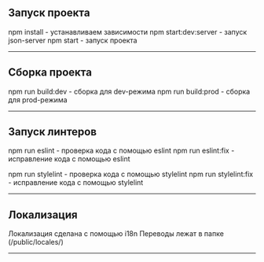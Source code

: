 ## Запуск проекта

npm install - устанавливаем зависимости
npm start:dev:server - запуск json-server
npm start - запуск проекта

---

## Сборка проекта

npm run build:dev - сборка для dev-режима
npm run build:prod - сборка для prod-режима

---

## Запуск линтеров

npm run eslint - проверка кода с помощью eslint
npm run eslint:fix - исправление кода с помощью eslint

npm run stylelint - проверка кода с помощью stylelint
npm run stylelint:fix - исправление кода с помощью stylelint

---

## Локализация

Локализация сделана с помощью i18n
Переводы лежат в папке (/public/locales/)

---
